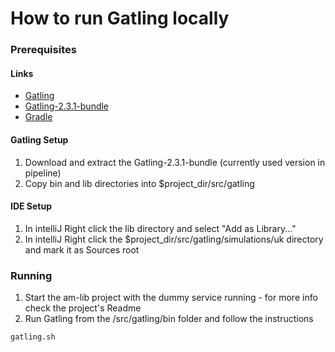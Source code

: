 # How to run Gatling locally
### Prerequisites

#### Links
- [Gatling](https://gatling.io/)
- [Gatling-2.3.1-bundle](https://repo1.maven.org/maven2/io/gatling/highcharts/gatling-charts-highcharts-bundle/2.3.1/gatling-charts-highcharts-bundle-2.3.1-bundle.zip)
- [Gradle](https://gradle.org/)


#### Gatling Setup
1. Download and extract the Gatling-2.3.1-bundle (currently used version in pipeline)
2. Copy bin and lib directories into $project_dir/src/gatling

#### IDE Setup
1. In intelliJ Right click the lib directory and select "Add as Library..."
2. In intelliJ Right click the $project_dir/src/gatling/simulations/uk directory and mark it as Sources root

### Running
1. Start the am-lib project with the dummy service running - for more info check the project's Readme
2. Run Gatling from the /src/gatling/bin folder and follow the instructions
```bash
gatling.sh
```